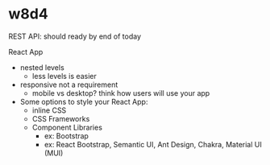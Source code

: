
# w8d4


REST API: should ready by end of today


React App
- nested levels
  - less levels is easier
- responsive not a requirement
  - mobile vs desktop? think how users will use your app
- Some options to style your React App:
  - inline CSS
  - CSS Frameworks 
  - Component Libraries
    - ex: Bootstrap
    - ex: React Bootstrap, Semantic UI, Ant Design, Chakra, Material UI (MUI)

